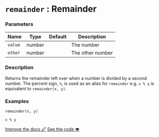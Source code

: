 <!--- Generated documentation. Do not edit! -->

# `remainder` : Remainder

### Parameters

Name | Type | Default | Description
---- | ---- | ------- | -----------
`value` | number |  |The number
`other` | number |  |The other number


### Description

Returns the remainder left over when a number is divided by a second number. The percent sign, `%`, is used as an alias for `remainder` e.g. `x % y` is equivalent to `remainder(x, y)`.

### Examples


```mini
remainder(x, y)
```


```mini
x % y
```

<p class="tools">
  <a class="edit button" href="https://github.com/stencila/libcore/edit/master/defs/remainder.fun.txt" target="_blank">Improve the docs 🖉</a>
  <a class="code button" href="https://github.com/stencila/libcore/blob/master/js/src/remainder.js" target="_blank">See the code 👁</a>
</p>
